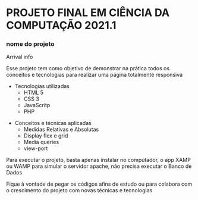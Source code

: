 <h1>PROJETO FINAL EM CIÊNCIA DA COMPUTAÇÃO 2021.1</h1>

<h3>nome do projeto</h3>

<p>Arrival info<p/>

<p>Esse projeto tem como objetivo de demonstrar na prática todos os conceitos e tecnologias para realizar uma página totalmente responsiva</p>

<ul>
  <li>Tecnologias utilizadas
    <ul>
    <li>HTML 5 </li>
    <li>CSS 3</li>
    <li>JavaScritp</li>
    <li>PHP</li>
  </ul>
  </li>
</ul>

<ul>
  <li>Conceitos e técnicas aplicadas
    <ul>
    <li>Medidas Relativas e Absolutas </li>
    <li>Display flex e grid</li>
    <li>Media queries</li>
    <li>view-port</li>
  </ul>
  </li>
</ul>

<p>Para executar o projeto, basta apenas instalar no computador, o app XAMP ou WAMP para simular o servidor apache, não precisa executar o Banco de Dados<p/>

<p>Fique à vontade de pegar os códigos afins de estudo ou para colabora com o crescimento do projeto com novas técnicas e tecnologias</p>

